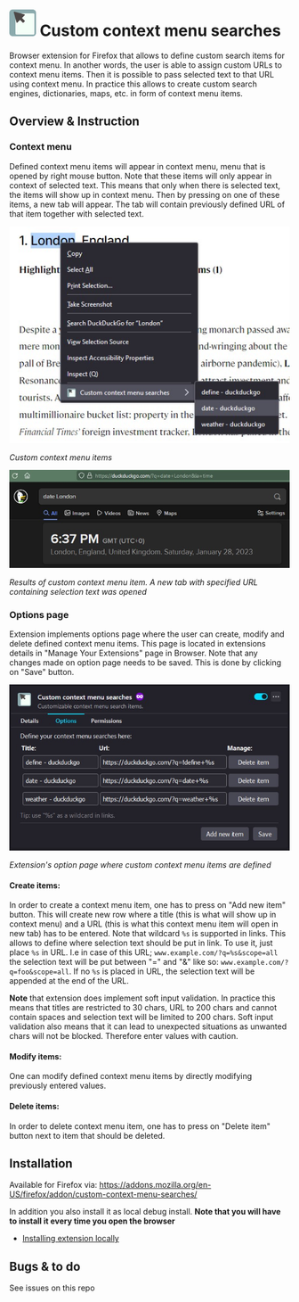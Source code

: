 # ![logo](src/icons/icon-48.png) Custom context menu searches

Browser extension for Firefox that allows to define custom search items for context menu. In another words, the user is able to assign custom URLs to context menu items. Then it is possible to pass selected text to that URL using context menu. In practice this allows to create custom search engines, dictionaries, maps, etc. in form of context menu items.  

## Overview & Instruction

### Context menu
Defined context menu items will appear in context menu, menu that is opened by right mouse button. Note that these items will only appear in context of selected text. This means that only when there is selected text, the items will show up in context menu. Then by pressing on one of these items, a new tab will appear. The tab will contain previously defined URL of that item together with selected text. 

![screenshot of custom context menu items](assets/screenshot-1.jpg)

*Custom context menu items*

![screenshot of results of custom context menu item](assets/screenshot-2.jpg)

*Results of custom context menu item. A new tab with specified URL containing selection text was opened*

### Options page
Extension implements options page where the user can create, modify and delete defined context menu items. This page is located in extensions details in "Manage Your Extensions" page in Browser. Note that any changes made on option page needs to be saved. This is done by clicking on "Save" button.

![screenshot of extension's option page where custom context menu items are defined](assets/screenshot-3.jpg)

*Extension's option page where custom context menu items are defined*

#### Create items:
In order to create a context menu item, one has to press on "Add new item" button. This will create new row where a title (this is what will show up in context menu) and a URL (this is what this context menu item will open in new tab) has to be entered. Note that wildcard `%s` is supported in links. This allows to define where selection text should be put in link. To use it, just place `%s` in URL. I.e in case of this URL; `www.example.com/?q=%s&scope=all` the selection text will be put between "=" and "&" like so: `www.example.com/?q=foo&scope=all`. If no `%s` is placed in URL, the selection text will be appended at the end of the URL.

**Note** that extension does implement soft input validation. In practice this means that titles are restricted to 30 chars, URL to 200 chars and cannot contain spaces and selection text will be limited to 200 chars. Soft input validation also means that it can lead to unexpected situations as unwanted chars will not be blocked. Therefore enter values with caution.

#### Modify items:
One can modify defined context menu items by directly modifying previously entered values.

#### Delete items:
In order to delete context menu item, one has to press on "Delete item" button next to item that should be deleted. 

## Installation
Available for Firefox via: https://addons.mozilla.org/en-US/firefox/addon/custom-context-menu-searches/

In addition you also install it as local debug install. **Note that you will have to install it every time you open the browser**
- [Installing extension locally](https://developer.mozilla.org/en-US/docs/Mozilla/Add-ons/WebExtensions/Your_first_WebExtension#installing)


## Bugs & to do
See issues on this repo


